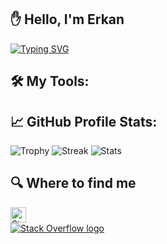 ## ✋  Hello, I'm Erkan


[![Typing SVG](https://readme-typing-svg.herokuapp.com?font=Fira+Code&pause=1000&width=435&lines=Hello%2C+I'm+Erkan;I+am+a+software+engineer;I+love+Laravel%2C+Vue+and+AWS)](https://git.io/typing-svg)


## 🛠️ My Tools:









## 📈 GitHub Profile Stats:

<img alt="Trophy" src="https://github-profile-trophy.vercel.app/?username=nozkok&title=MultiLanguage,Commits,Followers,Repositories&theme=gruvbox&no-frame=true" />


<img alt="Streak" src="https://github-readme-streak-stats.herokuapp.com?user=nozkok&theme=gotham&hide_border=true" />

<img alt="Stats" src="https://github-readme-stats.vercel.app/api?username=nozkok&count_private=true&show_icons=true&theme=gotham&include_all_commits=true&hide_border=true" />



## 🔍  Where to find me

<div style="width:200px;display:block;align:center;">
<a target="_blank" href="https://stackoverflow.com/users/5669300/erkan-%c3%96zk%c3%b6k">
<img src="https://img.shields.io/badge/Stack%20Overflow-282C34?logo=stackoverflow&logoColor=FE7A16" alt="Stack Overflow logo" title="Stack Overflow" height="25" />
</br>
<img src="https://github-readme-stackoverflow.vercel.app/?userID=5669300&layout=compact&theme=dark" alt="Stack Overflow logo" title="Stack Overflow" />
</a>
</div>

